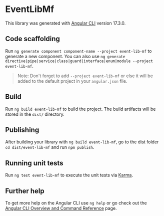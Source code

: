 # EventLibMf

This library was generated with [Angular CLI](https://github.com/angular/angular-cli) version 17.3.0.

## Code scaffolding

Run `ng generate component component-name --project event-lib-mf` to generate a new component. You can also use `ng generate directive|pipe|service|class|guard|interface|enum|module --project event-lib-mf`.
> Note: Don't forget to add `--project event-lib-mf` or else it will be added to the default project in your `angular.json` file. 

## Build

Run `ng build event-lib-mf` to build the project. The build artifacts will be stored in the `dist/` directory.

## Publishing

After building your library with `ng build event-lib-mf`, go to the dist folder `cd dist/event-lib-mf` and run `npm publish`.

## Running unit tests

Run `ng test event-lib-mf` to execute the unit tests via [Karma](https://karma-runner.github.io).

## Further help

To get more help on the Angular CLI use `ng help` or go check out the [Angular CLI Overview and Command Reference](https://angular.io/cli) page.
